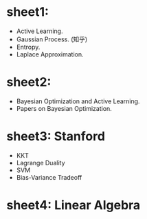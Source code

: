 # sheet1:
- Active Learning.
- Gaussian Process. (知乎)
- Entropy.
- Laplace Approximation.

# sheet2:
- Bayesian Optimization and Active Learning.
- Papers on Bayesian Optimization.

# sheet3: Stanford
- KKT
- Lagrange Duality
- SVM
- Bias-Variance Tradeoff

# sheet4: Linear Algebra
